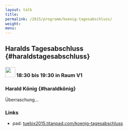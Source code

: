 ```yaml
---
layout: talk
title:
permalink: /2015/programm/koenig-tagesabschluss/
weight: 
menu:
---
```

## Haralds Tagesabschluss {#haraldstagesabschluss}

### <img height = "32" src="../../../images/talk.svg"> 18:30 bis 19:30 in Raum V1

### Harald König {#haraldkönig}

Überraschung...

### Links

- pad: <a href="https://tuebix2015.titanpad.com/koenig-tagesabschluss" target="_blank">tuebix2015.titanpad.com/koenig-tagesabschluss</a>
